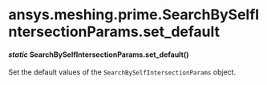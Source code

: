 # ansys.meshing.prime.SearchBySelfIntersectionParams.set_default



#### *static* SearchBySelfIntersectionParams.set_default()

Set the default values of the `SearchBySelfIntersectionParams` object.

<!-- !! processed by numpydoc !! -->
